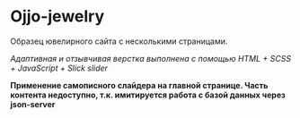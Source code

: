 # Ojjo-jewelry

Образец ювелирного сайта с несколькими страницами.

*Адаптивная и отзывчивая верстка выполнена с помощью HTML + SCSS + JavaScript + Slick slider*

**Применение самописного слайдера на главной странице. Часть контента недоступно, т.к. имитируется работа с базой данных через json-server**
